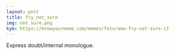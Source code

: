 ```yaml
---
layout: post
title: fry_not_sure
img: not_sure.png
kym: https://knowyourmeme.com/memes/futurama-fry-not-sure-if
---
```

Express doubt/internal monologue. 
